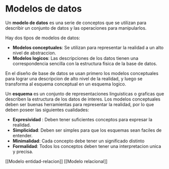 # Modelos de datos

Un **modelo de datos** es una serie de conceptos que se utilizan para describir un conjunto de datos y las operaciones para manipularlos.

Hay dos tipos de modelos de datos:

* **Modelos conceptuales**: Se utilizan para representar la realidad a un alto nivel de abstraccion.
* **Modelos logicos**: Las descripciones de los datos tienen una correspondencia sencilla con la estructura fisica de la base de datos.

En el diseño de base de datos se usan primero los modelos conceptuales para lograr una descripcion de alto nivel de la realidad, y luego se transforma al esquema conceptual en un esquema logico.

Un **esquema** es un conjunto de representaciones linguisticas o graficas que describen la estructura de los datos de interes. Los modelos conceptuales deben ser buenas herramientas para representar la realidad, por lo que deben poseer las siguientes cualidades:

* **Expresividad** : Deben tener suficientes conceptos para expresar la realidad.
* **Simplicidad**: Deben ser simples para que los esquemas sean faciles de entender.
* **Minimalidad**: Cada concepto debe tener un significado distinto
* **Formalidad**: Todos los conceptos deben tener una interpretacion unica y precisa.

[[Modelo entidad-relacion]]
[[Modelo relacional]]